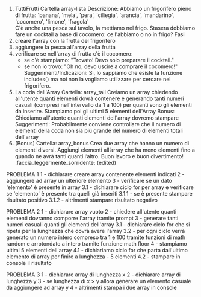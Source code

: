 1. TuttiFrutti
Cartella array-lista
Descrizione:
Abbiamo un frigorifero pieno di frutta:
'banana', 'mela', 'pera', 'ciliegia', 'arancia', 'mandarino', 'cocomero', 'limone', 'fragola'  
C'è anche una pesca sul tavolo, la mettiamo nel frigo.
Stasera dobbiamo fare un cocktail a base di cocomero: ce l'abbiamo o no in frigo?
Fasi
1. creare l'array con la frutta del frigorifero
2. aggiungere la pesca all'array della frutta
3. verificare se nell'array di frutta c'è il cocomero:
   - se c'è stampiamo: "Trovato! Devo solo preparare il cocktail."
   - se non lo trovo: "Oh no, devo uscire a comprare il cocomero!"
Suggerimenti/Indicazioni:
Sì, lo sappiamo che esiste la funzione includes() ma noi non la vogliamo utilizzare per cercare nel frigorifero.
2. La coda dell'Array
Cartella: array_tail
Creiamo un array chiedendo all'utente quanti elementi dovrà contenere e generando tanti numeri casuali (compresi nell'intervallo da 1 a 100) per quanti sono gli elementi da inserire.
Stampiamo poi gli ultimi 5 elementi dell'Array
Bonus:
Chiediamo all'utente quanti elementi dell'array dovremo stampare
Suggerimenti:
Probabilmente conviene controllare che il numero di elementi della coda non sia più grande del numero di elementi totali dell'array
3.  (Bonus)
Cartella: array_bonus
Crea due array che hanno un numero di elementi diversi.
Aggiungi elementi all’array che ha meno elementi fino a quando ne avrà tanti quanti l’altro.
Buon lavoro e buon divertimento! :faccia_leggermente_sorridente: (edited)


PROBLEMA 1
1 - dichiarare creare array contenente elementi indicati
2 - aggiungere ad array un ulteriore elemento
3 - verificare se un dato 'elemento' è presente in array
    3.1 - dichiarare ciclo for per array e verificare se 'elemento' è presente tra quelli già inseriti
        3.1.1 - se è presente stampare risultato positivo
        3.1.2 - altrimenti stampare risultato negativo


PROBLEMA 2
1 - dichiarare array vuoto
2 - chiedere all'utente quanti elementi dovranno comporre l'array tramite prompt
3 - generare tanti numeri casuali quanti gli elementi dell'array
    3.1 - dichiarare ciclo for che si ripeta per la lunghezza che dovrà avere l'array
    3.2 - per ogni ciclo verrà generato un numero intero compreso tra 1 e 100 tramite funzioni di math random e arrotondato a intero tramite funzione math floor
4 - stampiamo ultimi 5 elementi dell'array
    4.1 - dichiariamo ciclo for che parta dall'ultimo elemento di array per finire a lunghezza - 5 elementi
    4.2 - stampare in console il risultato


PROBLEMA 3
1 - dichiarare array di lunghezza x
2 - dichiarare array di lunghezza y
3 - se lunghezza di x > y allora generare un elemento casuale da aggiungere ad array y
4 - altrimenti stampa i due array in console